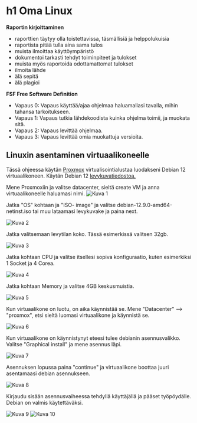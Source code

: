 # h1 Oma Linux

**Raportin kirjoittaminen**

- raporttien täytyy olla toistettavissa, täsmällisiä ja helppolukuisia
- raportista pitää tulla aina sama tulos
- muista ilmoittaa käyttöympäristö
- dokumentoi tarkasti tehdyt toiminpiteet ja tulokset
- muista myös raportoida odottamattomat tulokset
- ilmoita lähde
- älä sepitä
- älä plagioi

**FSF Free Software Definition**

- Vapaus 0: Vapaus käyttää/ajaa ohjelmaa haluamallasi tavalla, mihin tahansa tarkoitukseen.
- Vapaus 1: Vapaus tutkia lähdekoodista kuinka ohjelma toimii, ja muokata sitä.
- Vapaus 2: Vapaus levittää ohjelmaa.
- Vapaus 3: Vapaus levittää omia muokattuja versioita.



  
## Linuxin asentaminen virtuaalikoneelle

Tässä ohjeessa käytän [Proxmox](https://www.proxmox.com/en/) virtualisointialustaa luodakseni Debian 12 virtuaalikoneen. Käytän Debian 12 [levykuvatiedostoa.](https://www.debian.org/download)


Mene Proxmoxiin ja valitse datacenter, sieltä create VM ja anna virtuaalikoneelle haluamasi nimi.
![Kuva 1](./kuvat/luo_virtuaalikone.png "kuva")


Jatka "OS" kohtaan ja "ISO- image"  ja valitse debian-12.9.0-amd64-netinst.iso tai muu lataamasi levykuvake ja paina next.

![Kuva 2](./kuvat/valitse_debian.png "kuva")

Jatka valitsemaan levytilan koko. Tässä esimerkissä valitsen 32gb.

![Kuva 3](./kuvat/disksize.png "kuva")

Jatka kohtaan CPU ja valitse itsellesi sopiva konfiguraatio, kuten esimerkiksi 1 Socket ja 4 Corea.

![Kuva 4](./kuvat/cpu.png "kuva")

Jatka kohtaan Memory ja valitse 4GB keskusmuistia.

![Kuva 5](./kuvat/ram.png "kuva")

Kun virtuaalikone on luotu, on aika käynnistää se. Mene "Datacenter" --> "proxmox", etsi sieltä luomasi virtuaalikone ja käynnistä se.

![Kuva 6](./kuvat/startvm.png "kuva")

Kun virtuaalikone on käynnistynyt eteesi tulee debianin asennusvalikko. Valitse "Graphical install" ja mene asennus läpi. 

![Kuva 7](./kuvat/install.png "kuva")

Asennuksen lopussa paina "continue" ja virtuaalikone boottaa juuri asentamaasi debian asennukseen. 

![Kuva 8](./kuvat/installcomplete.png "kuva")

Kirjaudu sisään asennusvaiheessa tehdyllä käyttäjällä ja pääset työpöydälle. Debian on valmis käytettäväksi. 

![Kuva 9](./kuvat/loginscreen.png "kuva")
![Kuva 10](./kuvat/desktop.png "kuva")